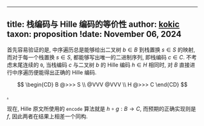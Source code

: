 
---
title: 栈编码与 Hille 编码的等价性
author: [kokic](/kokic.md)
taxon: proposition
!date: November 06, 2024
---

首先容易验证的是, 中序遍历总是能够给出二叉树 $b \in B$ 到栈置换 $s \in S$ 的映射, 而对于每一个栈置换 $s \in S$, 都能够写出唯一的二进制序列, 即栈编码 $c \in C$. 不考虑末尾连续的 `0`, 当栈编码 $c$ 与二叉树 $b$ 的 Hille 编码 $h \in H$ 相同时, 对 $B$ 直接进行中序遍历便能得出正确的 Hille 编码. 

$$
\begin{CD}
B @>>> S \\
  @VVV @VVV \\
H @>>> C
\end{CD}
$$

[.](/data-structure/stack-permutation-000C.md#:embed)

现在, Hille 原文所使用的 `encode` 算法就是 $h \circ g: B \to C$, 而预期的正确实现则是 $f$, 因此两者在结果上相差一个同构.  

